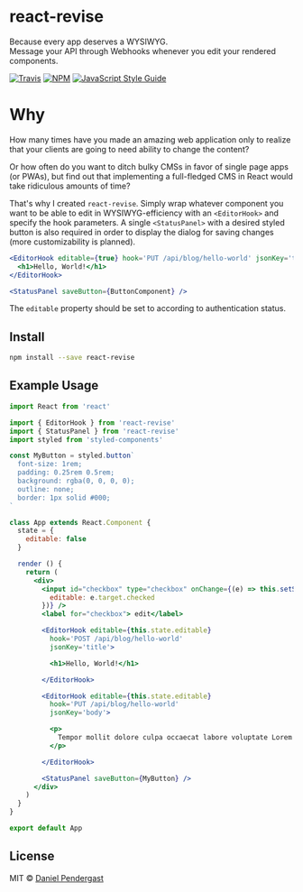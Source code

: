 # react-revise

Because every app deserves a WYSIWYG.<br />
Message your API through Webhooks whenever you edit your rendered components.

[![Travis](https://img.shields.io/travis/DanPen/react-revise.svg)](https://travis-ci.org/DanPen/react-revise) [![NPM](https://img.shields.io/npm/v/react-revise.svg)](https://www.npmjs.com/package/react-revise) [![JavaScript Style Guide](https://img.shields.io/badge/code_style-standard-brightgreen.svg)](https://standardjs.com)

# Why
How many times have you made an amazing web application only to realize that your clients are going to need ability to change the content?

Or how often do you want to ditch bulky CMSs in favor of single page apps (or PWAs), but find out that implementing a full-fledged CMS in React would take ridiculous amounts of time?

That's why I created `react-revise`. Simply wrap whatever component you want to be able to edit in WYSIWYG-efficiency with an `<EditorHook>` and specify the hook parameters. A single `<StatusPanel>` with a desired styled button is also required in order to display the dialog for saving changes (more customizability is planned).

```jsx
<EditorHook editable={true} hook='PUT /api/blog/hello-world' jsonKey='title'>
  <h1>Hello, World!</h1>
</EditorHook>

<StatusPanel saveButton={ButtonComponent} />
```

The `editable` property should be set to according to authentication status.

## Install

```bash
npm install --save react-revise
```

## Example Usage

```jsx
import React from 'react'

import { EditorHook } from 'react-revise'
import { StatusPanel } from 'react-revise'
import styled from 'styled-components'

const MyButton = styled.button`
  font-size: 1rem;
  padding: 0.25rem 0.5rem;
  background: rgba(0, 0, 0, 0);
  outline: none;
  border: 1px solid #000;
`

class App extends React.Component {
  state = {
    editable: false
  }

  render () {
    return (
      <div>
        <input id="checkbox" type="checkbox" onChange={(e) => this.setState({
          editable: e.target.checked
        })} />
        <label for="checkbox"> edit</label>

        <EditorHook editable={this.state.editable}
          hook='POST /api/blog/hello-world'
          jsonKey='title'>

          <h1>Hello, World!</h1>

        </EditorHook>

        <EditorHook editable={this.state.editable}
          hook='PUT /api/blog/hello-world'
          jsonKey='body'>

          <p>
            Tempor mollit dolore culpa occaecat labore voluptate Lorem esse. Reprehenderit esse mollit ullamco ullamco fugiat consequat nulla nostrud. Nisi dolore veniam proident ea eiusmod mollit excepteur. Laborum esse minim est proident ex velit ut eu culpa.
          </p>

        </EditorHook>

        <StatusPanel saveButton={MyButton} />
      </div>
    )
  }
}

export default App
```

## License

MIT © [Daniel Pendergast](https://github.com/danpen)
